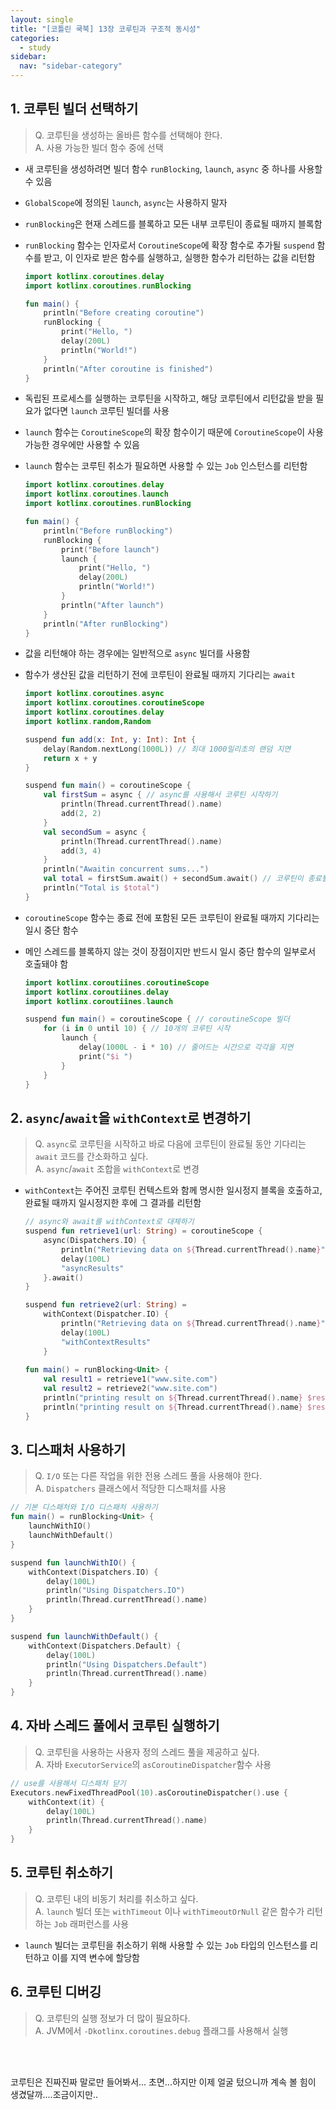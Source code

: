 ```yaml
---
layout: single
title: "[코틀린 쿡북] 13장 코루틴과 구조적 동시성"
categories:
  - study
sidebar:
  nav: "sidebar-category"
---
```


## 1. 코루틴 빌더 선택하기
> Q. 코루틴을 생성하는 올바른 함수를 선택해야 한다. <br />
> A. 사용 가능한 빌더 함수 중에 선택

- 새 코루틴을 생성하려면 빌더 함수 `runBlocking`, `launch`, `async` 중 하나를 사용할 수 있음
- `GlobalScope`에 정의된 `launch`, `async`는 사용하지 말자
- `runBlocking`은 현재 스레드를 블록하고 모든 내부 코루틴이 종료될 때까지 블록함
- `runBlocking` 함수는 인자로서 `CoroutineScope`에 확장 함수로 추가될 `suspend` 함수를 받고, 이 인자로 받은 함수를 실행하고, 실행한 함수가 리턴하는 값을 리턴함

    ``` kotlin
    import kotlinx.coroutines.delay
    import kotlinx.coroutines.runBlocking

    fun main() {
        println("Before creating coroutine")
        runBlocking {
            print("Hello, ")
            delay(200L)
            println("World!")
        }
        println("After coroutine is finished")
    }
    ```

- 독립된 프로세스를 실행하는 코루틴을 시작하고, 해당 코루틴에서 리턴값을 받을 필요가 없다면 `launch` 코루틴 빌더를 사용
- `launch` 함수는 `CoroutineScope`의 확장 함수이기 때문에 `CoroutineScope`이 사용 가능한 경우에만 사용할 수 있음
- `launch` 함수는 코루틴 취소가 필요하면 사용할 수 있는 `Job` 인스턴스를 리턴함

    ```kotlin
    import kotlinx.coroutines.delay
    import kotlinx.coroutines.launch
    import kotlinx.coroutines.runBlocking

    fun main() {
        println("Before runBlocking")
        runBlocking {
            print("Before launch")
            launch {
                print("Hello, ")
                delay(200L)
                println("World!")
            }
            println("After launch")
        }
        println("After runBlocking")
    }
    ```

- 값을 리턴해야 하는 경우에는 일반적으로 `async` 빌더를 사용함
- 함수가 생산된 값을 리턴하기 전에 코루틴이 완료될 때까지 기다리는 `await` 

    ``` kotlin
    import kotlinx.coroutines.async
    import kotlinx.coroutines.coroutineScope
    import kotlinx.coroutines.delay
    import kotlinx.random,Random

    suspend fun add(x: Int, y: Int): Int {
        delay(Random.nextLong(1000L)) // 최대 1000밀리초의 랜덤 지연
        return x + y
    }

    suspend fun main() = coroutineScope { 
        val firstSum = async { // async를 사용해서 코루틴 시작하기
            println(Thread.currentThread().name)
            add(2, 2)
        }
        val secondSum = async {
            println(Thread.currentThread().name)
            add(3, 4)
        }
        println("Awaitin concurrent sums...")
        val total = firstSum.await() + secondSum.await() // 코루틴이 종료될 때까지 블록하기 위해서 await 호출
        println("Total is $total")
    }
    ```

- `coroutineScope` 함수는 종료 전에 포함된 모든 코루틴이 완료될 때까지 기다리는 일시 중단 함수
- 메인 스레드를 블록하지 않는 것이 장점이지만 반드시 일시 중단 함수의 일부로서 호출돼야 함

    ``` kotlin
    import kotlinx.coroutiines.coroutineScope
    import kotlinx.coroutiines.delay
    import kotlinx.coroutiines.launch

    suspend fun main() = coroutineScope { // coroutineScope 빌더
        for (i in 0 until 10) { // 10개의 코루틴 시작
            launch {
                delay(1000L - i * 10) // 줄어드는 시간으로 각각을 지연
                print("$i ")
            }
        }
    }
    ```

## 2. `async`/`await`을 `withContext`로 변경하기
> Q. `async`로 코루틴을 시작하고 바로 다음에 코루틴이 완료될 동안 기다리는 `await` 코드를 간소화하고 싶다.<br />
> A. `async`/`await` 조합을 `withContext`로 변경

- `withContext`는 주어진 코루틴 컨텍스트와 함께 명시한 일시정지 블록을 호출하고, 완료될 때까지 일시정지한 후에 그 결과를 리턴함

    ``` kotlin
    // async와 await를 withContext로 대체하기
    suspend fun retrieve1(url: String) = coroutineScope {
        async(Dispatchers.IO) {
            println("Retrieving data on ${Thread.currentThread().name}")
            delay(100L)
            "asyncResults"
        }.await()
    }

    suspend fun retrieve2(url: String) =
        withContext(Dispatcher.IO) {
            println("Retrieving data on ${Thread.currentThread().name}")
            delay(100L)
            "withContextResults"
        }
        
    fun main() = runBlocking<Unit> {
        val result1 = retrieve1("www.site.com")
        val result2 = retrieve2("www.site.com")
        println("printing result on ${Thread.currentThread().name} $result1")
        println("printing result on ${Thread.currentThread().name} $result2")
    }
    ```

## 3. 디스패처 사용하기
> Q. `I/O` 또는 다른 작업을 위한 전용 스레드  풀을 사용해야 한다.<br />
> A. `Dispatchers` 클래스에서 적당한 디스패처를 사용

``` kotlin
// 기본 디스패처와 I/O 디스패처 사용하기
fun main() = runBlocking<Unit> {
    launchWithIO()
    launchWithDefault()
}

suspend fun launchWithIO() {
    withContext(Dispatchers.IO) {
        delay(100L)
        println("Using Dispatchers.IO")
        println(Thread.currentThread().name)
    }
}

suspend fun launchWithDefault() {
    withContext(Dispatchers.Default) {
        delay(100L)
        println("Using Dispatchers.Default")
        println(Thread.currentThread().name)
    }
}
```
 
## 4. 자바 스레드 풀에서 코루틴 실행하기
> Q. 코루틴을 사용하는 사용자 정의 스레드 풀을 제공하고 싶다.<br />
> A. 자바 `ExecutorService`의 `asCoroutineDispatcher`함수 사용

``` kotlin
// use를 사용해서 디스패처 닫기
Executors.newFixedThreadPool(10).asCoroutineDispatcher().use {
    withContext(it) {
        delay(100L)
        println(Thread.currentThread().name)
    }
}
```

## 5. 코루틴 취소하기
> Q. 코루틴 내의 비동기 처리를 취소하고 싶다.<br />
> A. `launch` 빌더 또는 `withTimeout` 이나 `withTimeoutOrNull` 같은 함수가 리턴하는 `Job` 래퍼런스를 사용

- `launch` 빌더는 코루틴을 취소하기 위해 사용할 수 있는 `Job` 타입의 인스턴스를 리턴하고 이를 지역 변수에 할당함
 
## 6. 코루틴 디버깅
> Q. 코루틴의 실행 정보가 더 많이 필요하다.<br />
> A. JVM에서 `-Dkotlinx.coroutines.debug` 플래그를 사용해서 실행

<br />
<br />

코루틴은 진짜진짜 말로만 들어봐서... 초면...하지만 이제 얼굴 텄으니까 계속 볼 힘이 생겼달까....조금이지만..
